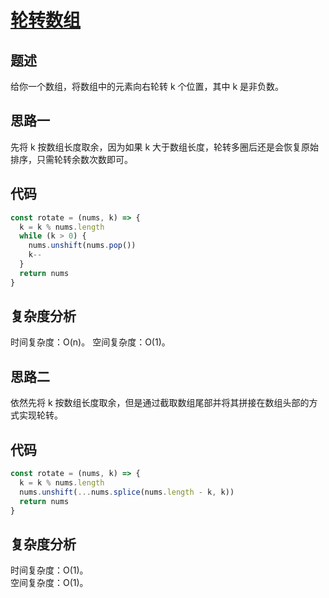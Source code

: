 # [轮转数组](https://leetcode.cn/problems/)

## 题述

给你一个数组，将数组中的元素向右轮转 k 个位置，其中 k 是非负数。

## 思路一

先将 k 按数组长度取余，因为如果 k 大于数组长度，轮转多圈后还是会恢复原始排序，只需轮转余数次数即可。

## 代码

```javascript
const rotate = (nums, k) => {
  k = k % nums.length
  while (k > 0) {
    nums.unshift(nums.pop())
    k--
  }
  return nums
}
```

## 复杂度分析

时间复杂度：O(n)。
空间复杂度：O(1)。

## 思路二

依然先将 k 按数组长度取余，但是通过截取数组尾部并将其拼接在数组头部的方式实现轮转。

## 代码

```javascript
const rotate = (nums, k) => {
  k = k % nums.length
  nums.unshift(...nums.splice(nums.length - k, k))
  return nums
}
```

## 复杂度分析

时间复杂度：O(1)。  
空间复杂度：O(1)。

